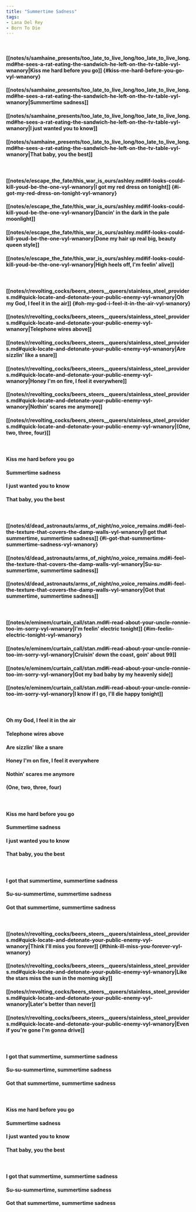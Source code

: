 ```yaml
---
title: "Summertime Sadness"
tags:
- Lana Del Rey
- Born To Die
---
```

&nbsp;
#### [[notes/s/samhaine_presents/too_late_to_live_long/too_late_to_live_long.md#he-sees-a-rat-eating-the-sandwich-he-left-on-the-tv-table-vyl-wnanory|Kiss me hard before you go]] {#kiss-me-hard-before-you-go-vyl-wnanory}
#### [[notes/s/samhaine_presents/too_late_to_live_long/too_late_to_live_long.md#he-sees-a-rat-eating-the-sandwich-he-left-on-the-tv-table-vyl-wnanory|Summertime sadness]]
#### [[notes/s/samhaine_presents/too_late_to_live_long/too_late_to_live_long.md#he-sees-a-rat-eating-the-sandwich-he-left-on-the-tv-table-vyl-wnanory|I just wanted you to know]]
#### [[notes/s/samhaine_presents/too_late_to_live_long/too_late_to_live_long.md#he-sees-a-rat-eating-the-sandwich-he-left-on-the-tv-table-vyl-wnanory|That baby, you the best]]
&nbsp;
#### [[notes/e/escape_the_fate/this_war_is_ours/ashley.md#if-looks-could-kill-youd-be-the-one-vyl-wnanory|I got my red dress on tonight]] {#i-got-my-red-dress-on-tonight-vyl-wnanory}
#### [[notes/e/escape_the_fate/this_war_is_ours/ashley.md#if-looks-could-kill-youd-be-the-one-vyl-wnanory|Dancin' in the dark in the pale moonlight]]
#### [[notes/e/escape_the_fate/this_war_is_ours/ashley.md#if-looks-could-kill-youd-be-the-one-vyl-wnanory|Done my hair up real big, beauty queen style]]
#### [[notes/e/escape_the_fate/this_war_is_ours/ashley.md#if-looks-could-kill-youd-be-the-one-vyl-wnanory|High heels off, I'm feelin' alive]]
&nbsp;
#### [[notes/r/revolting_cocks/beers_steers__queers/stainless_steel_providers.md#quick-locate-and-detonate-your-public-enemy-vyl-wnanory|Oh my God, I feel it in the air]] {#oh-my-god-i-feel-it-in-the-air-vyl-wnanory}
#### [[notes/r/revolting_cocks/beers_steers__queers/stainless_steel_providers.md#quick-locate-and-detonate-your-public-enemy-vyl-wnanory|Telephone wires above]]
#### [[notes/r/revolting_cocks/beers_steers__queers/stainless_steel_providers.md#quick-locate-and-detonate-your-public-enemy-vyl-wnanory|Are sizzlin' like a snare]]
#### [[notes/r/revolting_cocks/beers_steers__queers/stainless_steel_providers.md#quick-locate-and-detonate-your-public-enemy-vyl-wnanory|Honey I'm on fire, I feel it everywhere]]
#### [[notes/r/revolting_cocks/beers_steers__queers/stainless_steel_providers.md#quick-locate-and-detonate-your-public-enemy-vyl-wnanory|Nothin' scares me anymore]]
#### [[notes/r/revolting_cocks/beers_steers__queers/stainless_steel_providers.md#quick-locate-and-detonate-your-public-enemy-vyl-wnanory|(One, two, three, four)]]
&nbsp;
#### Kiss me hard before you go
#### Summertime sadness
#### I just wanted you to know
#### That baby, you the best
&nbsp;
#### [[notes/d/dead_astronauts/arms_of_night/no_voice_remains.md#i-feel-the-texture-that-covers-the-damp-walls-vyl-wnanory|I got that summertime, summertime sadness]] {#i-got-that-summertime-summertime-sadness-vyl-wnanory}
#### [[notes/d/dead_astronauts/arms_of_night/no_voice_remains.md#i-feel-the-texture-that-covers-the-damp-walls-vyl-wnanory|Su-su-summertime, summertime sadness]]
#### [[notes/d/dead_astronauts/arms_of_night/no_voice_remains.md#i-feel-the-texture-that-covers-the-damp-walls-vyl-wnanory|Got that summertime, summertime sadness]]
&nbsp;
#### [[notes/e/eminem/curtain_call/stan.md#i-read-about-your-uncle-ronnie-too-im-sorry-vyl-wnanory|I'm feelin' electric tonight]] {#im-feelin-electric-tonight-vyl-wnanory}
#### [[notes/e/eminem/curtain_call/stan.md#i-read-about-your-uncle-ronnie-too-im-sorry-vyl-wnanory|Cruisin' down the coast, goin' about 99]]
#### [[notes/e/eminem/curtain_call/stan.md#i-read-about-your-uncle-ronnie-too-im-sorry-vyl-wnanory|Got my bad baby by my heavenly side]]
#### [[notes/e/eminem/curtain_call/stan.md#i-read-about-your-uncle-ronnie-too-im-sorry-vyl-wnanory|I know if I go, I'll die happy tonight]]
&nbsp;
#### Oh my God, I feel it in the air
#### Telephone wires above
#### Are sizzlin' like a snare
#### Honey I'm on fire, I feel it everywhere
#### Nothin' scares me anymore
#### (One, two, three, four)
&nbsp;
#### Kiss me hard before you go
#### Summertime sadness
#### I just wanted you to know
#### That baby, you the best
&nbsp;
#### I got that summertime, summertime sadness
#### Su-su-summertime, summertime sadness
#### Got that summertime, summertime sadness
&nbsp;
#### [[notes/r/revolting_cocks/beers_steers__queers/stainless_steel_providers.md#quick-locate-and-detonate-your-public-enemy-vyl-wnanory|Think I'll miss you forever]] {#think-ill-miss-you-forever-vyl-wnanory}
#### [[notes/r/revolting_cocks/beers_steers__queers/stainless_steel_providers.md#quick-locate-and-detonate-your-public-enemy-vyl-wnanory|Like the stars miss the sun in the morning sky]]
#### [[notes/r/revolting_cocks/beers_steers__queers/stainless_steel_providers.md#quick-locate-and-detonate-your-public-enemy-vyl-wnanory|Later's better than never]]
#### [[notes/r/revolting_cocks/beers_steers__queers/stainless_steel_providers.md#quick-locate-and-detonate-your-public-enemy-vyl-wnanory|Even if you're gone I'm gonna drive]]
&nbsp;
#### I got that summertime, summertime sadness
#### Su-su-summertime, summertime sadness
#### Got that summertime, summertime sadness
&nbsp;
#### Kiss me hard before you go
#### Summertime sadness
#### I just wanted you to know
#### That baby, you the best
&nbsp;
#### I got that summertime, summertime sadness
#### Su-su-summertime, summertime sadness
#### Got that summertime, summertime sadness
